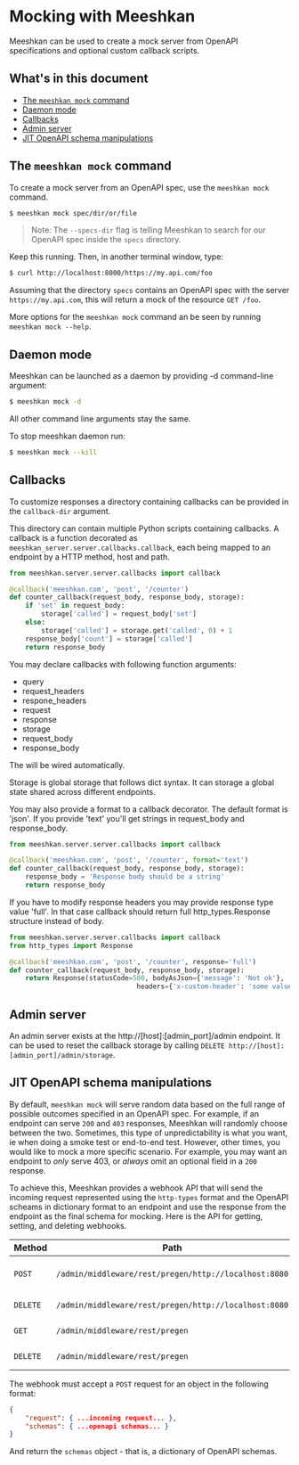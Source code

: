 # Mocking with Meeshkan

Meeshkan can be used to create a mock server from OpenAPI specifications and optional custom callback scripts.

## What's in this document

- [The `meeshkan mock` command](#the-meeshkan-mock-command)
- [Daemon mode](#daemon-mode)
- [Callbacks](#callbacks)
- [Admin server](#admin-server)
- [JIT OpenAPI schema manipulations](#jit-openapi-schema-manipulations)

## The `meeshkan mock` command

To create a mock server from an OpenAPI spec, use the `meeshkan mock` command.

```bash
$ meeshkan mock spec/dir/or/file
```

> Note: The `--specs-dir` flag is telling Meeshkan to search for our OpenAPI spec inside the `specs` directory.

Keep this running. Then, in another terminal window, type:

```bash
$ curl http://localhost:8000/https://my.api.com/foo
```

Assuming that the directory `specs` contains an OpenAPI spec with the server `https://my.api.com`, this will return a mock of the resource `GET /foo`.

More options for the `meeshkan mock` command an be seen by running `meeshkan mock --help`.

## Daemon mode
Meeshkan can be launched as a daemon by providing -d command-line argument:
```bash
$ meeshkan mock -d
```

All other command line arguments stay the same.

To stop meeshkan daemon run:
```bash
$ meeshkan mock --kill
```

## Callbacks

To customize responses a directory containing callbacks can be provided in the `callback-dir` argument.

This directory can contain multiple Python scripts containing callbacks. A callback is a function decorated as 
`meeshkan_server.server.callbacks.callback`, each being mapped to an endpoint by a HTTP method, host and path.

```python
from meeshkan.server.server.callbacks import callback

@callback('meeshkan.com', 'post', '/counter')
def counter_callback(request_body, response_body, storage):
    if 'set' in request_body:
        storage['called'] = request_body['set']
    else:
        storage['called'] = storage.get('called', 0) + 1
    response_body['count'] = storage['called']
    return response_body
```

You may declare callbacks with following function arguments:
* query 
* request_headers
* respone_headers
* request
* response
* storage
* request_body
* response_body

The will be wired automatically.    

Storage is global storage that follows dict syntax. It can storage a global state shared across different endpoints.

You may also provide a format to a callback decorator. The default format is 'json'. If you provide 'text' you'll get strings in request_body and response_body.
```python
from meeshkan.server.server.callbacks import callback

@callback('meeshkan.com', 'post', '/counter', format='text')
def counter_callback(request_body, response_body, storage):
    response_body = 'Response body should be a string'
    return response_body
```
If you have to modify response headers you may provide response type value 'full'. In that case callback should return
full http_types.Response structure instead of body.
```python
from meeshkan.server.server.callbacks import callback
from http_types import Response

@callback('meeshkan.com', 'post', '/counter', response='full')
def counter_callback(request_body, response_body, storage):
    return Response(statusCode=500, bodyAsJson={'message': 'Not ok'},
                                headers={'x-custom-header': 'some value'})
```

## Admin server

An admin server exists at the http://[host]:[admin_port]/admin endpoint. It can be used to reset the callback storage by calling `DELETE http://[host]:[admin_port]/admin/storage`.

## JIT OpenAPI schema manipulations

By default, `meeshkan mock` will serve random data based on the full range of possible outcomes specified in an OpenAPI spec. For example, if an endpoint can serve `200` and `403` responses, Meeshkan will randomly choose between the two.  Sometimes, this type of unpredictability is what you want, ie when doing a smoke test or end-to-end test.  However, other times, you would like to mock a more specific scenario.  For example, you may want an endpoint to _only_ serve 403, or _always_ omit an optional field in a `200` response.

To achieve this, Meeshkan provides a webhook API that will send the incoming request represented using the `http-types` format and the OpenAPI scheams in dictionary format to an endpoint and use the response from the endpoint as the final schema for mocking.  Here is the API for getting, setting, and deleting webhooks.

| Method | Path | Description |
| ------ | ---- | ----------- |
| `POST` | `/admin/middleware/rest/pregen/http://localhost:8080` | Notify the server to use the webhook http://localhost:8080. |
| `DELETE` | `/admin/middleware/rest/pregen/http://localhost:8080` | Delete the webhook http://localhost:8080. |
| `GET` | `/admin/middleware/rest/pregen` | Get all webhooks that have been registered. |
| `DELETE` | `/admin/middleware/rest/pregen` | Delete all registered webhooks. |

The webhook must accept a `POST` request for an object in the following format:

```json
{
    "request": { ...incoming request... },
    "schemas": { ...openapi schemas... }
}
```

And return the `schemas` object - that is, a dictionary of OpenAPI schemas.

